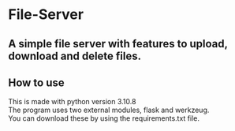 # File-Server
A simple file server with features to upload, download and delete files.
-----

## How to use
This is made with python version 3.10.8 <br>
The program uses two external modules, flask and werkzeug. <br>
You can download these by using the requirements.txt file.
